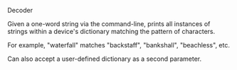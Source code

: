 Decoder

Given a one-word string via the command-line, prints all instances of strings
within a device's dictionary matching the pattern of characters.

For example, "waterfall" matches "backstaff", "bankshall", "beachless", etc.

Can also accept a user-defined dictionary as a second parameter.
